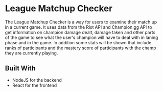 # League Matchup Checker

The League Matchup Checker is a way for users to examine their match up in a current game. It uses data from the Riot API and Champion.gg API to get information on champion damage dealt, damage taken and other parts of the game to see what the user's champion will have to deal with in laning phase and in the game. In addition some stats will be shown that include ranks of participants and the mastery score of participants with the champ they are currently playing. 

## Built With

* NodeJS for the backend
* React for the frontend

